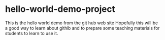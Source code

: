 # hello-world-demo-project
This is the hello world demo from the git hub web site
Hopefully this will be a good way to learn about githib and to prepare some teaching materials for students to learn to use it.
